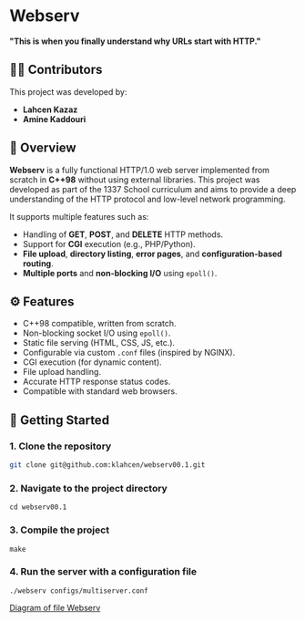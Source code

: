 # Webserv

**"This is when you finally understand why URLs start with HTTP."**

## 👨‍💻 Contributors

This project was developed by:

- **Lahcen Kazaz**  
- **Amine Kaddouri**



## 📝 Overview

**Webserv** is a fully functional HTTP/1.0 web server implemented from scratch in **C++98** without using external libraries. This project was developed as part of the 1337 School curriculum and aims to provide a deep understanding of the HTTP protocol and low-level network programming.

It supports multiple features such as:
- Handling of **GET**, **POST**, and **DELETE** HTTP methods.
- Support for **CGI** execution (e.g., PHP/Python).
- **File upload**, **directory listing**, **error pages**, and **configuration-based routing**.
- **Multiple ports** and **non-blocking I/O** using `epoll()`.

## ⚙️ Features

- C++98 compatible, written from scratch.
- Non-blocking socket I/O using `epoll()`.
- Static file serving (HTML, CSS, JS, etc.).
- Configurable via custom `.conf` files (inspired by NGINX).
- CGI execution (for dynamic content).
- File upload handling.
- Accurate HTTP response status codes.
- Compatible with standard web browsers.

## 🚀 Getting Started

### 1. Clone the repository

```bash
git clone git@github.com:klahcen/webserv00.1.git
```
### 2. Navigate to the project directory
```bach
cd webserv00.1
```
### 3. Compile the project
```bach
make
```

### 4. Run the server with a configuration file
```bach
./webserv configs/multiserver.conf
```

[Diagram of file Webserv](https://gitdiagram.com/klahcen/webserv00.1)
